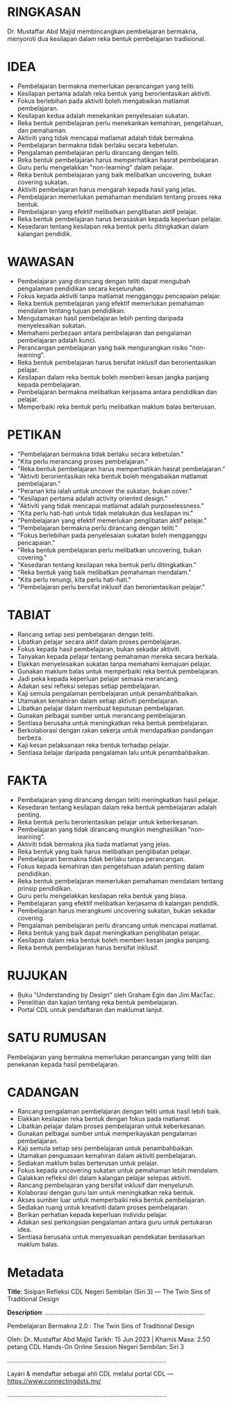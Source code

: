 # RINGKASAN
Dr. Mustaffar Abd Majid membincangkan pembelajaran bermakna, menyoroti dua kesilapan dalam reka bentuk pembelajaran tradisional.

# IDEA
- Pembelajaran bermakna memerlukan perancangan yang teliti.
- Kesilapan pertama adalah reka bentuk yang berorientasikan aktiviti.
- Fokus berlebihan pada aktiviti boleh mengabaikan matlamat pembelajaran.
- Kesilapan kedua adalah menekankan penyelesaian sukatan.
- Reka bentuk pembelajaran perlu menekankan kemahiran, pengetahuan, dan pemahaman.
- Aktiviti yang tidak mencapai matlamat adalah tidak bermakna.
- Pembelajaran bermakna tidak berlaku secara kebetulan.
- Pengalaman pembelajaran perlu dirancang dengan teliti.
- Reka bentuk pembelajaran harus memperhatikan hasrat pembelajaran.
- Guru perlu mengelakkan "non-learning" dalam pelajar.
- Reka bentuk pembelajaran yang baik melibatkan uncovering, bukan covering sukatan.
- Aktiviti pembelajaran harus mengarah kepada hasil yang jelas.
- Pembelajaran memerlukan pemahaman mendalam tentang proses reka bentuk.
- Pembelajaran yang efektif melibatkan penglibatan aktif pelajar.
- Reka bentuk pembelajaran harus berasaskan kepada keperluan pelajar.
- Kesedaran tentang kesilapan reka bentuk perlu ditingkatkan dalam kalangan pendidik.

# WAWASAN
- Pembelajaran yang dirancang dengan teliti dapat mengubah pengalaman pendidikan secara keseluruhan.
- Fokus kepada aktiviti tanpa matlamat mengganggu pencapaian pelajar.
- Reka bentuk pembelajaran yang efektif memerlukan pemahaman mendalam tentang tujuan pendidikan.
- Mengutamakan hasil pembelajaran lebih penting daripada menyelesaikan sukatan.
- Memahami perbezaan antara pembelajaran dan pengalaman pembelajaran adalah kunci.
- Perancangan pembelajaran yang baik mengurangkan risiko "non-learning".
- Reka bentuk pembelajaran harus bersifat inklusif dan berorientasikan pelajar.
- Kesilapan dalam reka bentuk boleh memberi kesan jangka panjang kepada pembelajaran.
- Pembelajaran bermakna melibatkan kerjasama antara pendidikan dan pelajar.
- Memperbaiki reka bentuk perlu melibatkan maklum balas berterusan.

# PETIKAN
- "Pembelajaran bermakna tidak berlaku secara kebetulan."
- "Kita perlu merancang proses pembelajaran."
- "Reka bentuk pembelajaran harus memperhatikan hasrat pembelajaran."
- "Aktiviti berorientasikan reka bentuk boleh mengabaikan matlamat pembelajaran."
- "Peranan kita ialah untuk uncover the sukatan, bukan cover."
- "Kesilapan pertama adalah activity oriented design."
- "Aktiviti yang tidak mencapai matlamat adalah purposelessness."
- "Kita perlu hati-hati untuk tidak melakukan dua kesilapan ini."
- "Pembelajaran yang efektif memerlukan penglibatan aktif pelajar."
- "Pembelajaran bermakna perlu dirancang dengan teliti."
- "Fokus berlebihan pada penyelesaian sukatan boleh mengganggu pencapaian."
- "Reka bentuk pembelajaran perlu melibatkan uncovering, bukan covering."
- "Kesedaran tentang kesilapan reka bentuk perlu ditingkatkan."
- "Reka bentuk yang baik melibatkan pemahaman mendalam."
- "Kita perlu renungi, kita perlu hati-hati."
- "Pembelajaran perlu bersifat inklusif dan berorientasikan pelajar."

# TABIAT
- Rancang setiap sesi pembelajaran dengan teliti.
- Libatkan pelajar secara aktif dalam proses pembelajaran.
- Fokus kepada hasil pembelajaran, bukan sekadar aktiviti.
- Tanyakan kepada pelajar tentang pemahaman mereka secara berkala.
- Elakkan menyelesaikan sukatan tanpa memahami kemajuan pelajar.
- Gunakan maklum balas untuk memperbaiki reka bentuk pembelajaran.
- Jadi peka kepada keperluan pelajar semasa merancang.
- Adakan sesi refleksi selepas setiap pembelajaran.
- Kaji semula pengalaman pembelajaran untuk penambahbaikan.
- Utamakan kemahiran dalam setiap aktiviti pembelajaran.
- Libatkan pelajar dalam membuat keputusan pembelajaran.
- Gunakan pelbagai sumber untuk merancang pembelajaran.
- Sentiasa berusaha untuk meningkatkan reka bentuk pembelajaran.
- Berkolaborasi dengan rakan sekerja untuk mendapatkan pandangan berbeza.
- Kaji kesan pelaksanaan reka bentuk terhadap pelajar.
- Sentiasa belajar daripada pengalaman lalu untuk penambahbaikan.

# FAKTA
- Pembelajaran yang dirancang dengan teliti meningkatkan hasil pelajar.
- Kesedaran tentang kesilapan dalam reka bentuk pembelajaran adalah penting.
- Reka bentuk perlu berorientasikan pelajar untuk keberkesanan.
- Pembelajaran yang tidak dirancang mungkin menghasilkan "non-learning".
- Aktiviti tidak bermakna jika tiada matlamat yang jelas.
- Reka bentuk yang baik harus melibatkan penglibatan pelajar.
- Pembelajaran bermakna tidak berlaku tanpa perancangan.
- Fokus kepada kemahiran dan pengetahuan adalah penting dalam pendidikan.
- Reka bentuk pembelajaran memerlukan pemahaman mendalam tentang prinsip pendidikan.
- Guru perlu mengelakkan kesilapan reka bentuk yang biasa.
- Pembelajaran yang efektif melibatkan kerjasama di kalangan pendidik.
- Pembelajaran harus merangkumi uncovering sukatan, bukan sekadar covering.
- Pengalaman pembelajaran perlu dirancang untuk mencapai matlamat.
- Reka bentuk yang baik dapat meningkatkan penglibatan pelajar.
- Kesilapan dalam reka bentuk boleh memberi kesan jangka panjang.
- Reka bentuk pembelajaran harus bersifat inklusif.

# RUJUKAN
- Buku "Understanding by Design" oleh Graham Egin dan Jim MacTac.
- Penelitian dan kajian tentang reka bentuk pembelajaran.
- Portal CDL untuk pendaftaran dan maklumat lanjut.

# SATU RUMUSAN
Pembelajaran yang bermakna memerlukan perancangan yang teliti dan penekanan kepada hasil pembelajaran.

# CADANGAN
- Rancang pengalaman pembelajaran dengan teliti untuk hasil lebih baik.
- Elakkan kesilapan reka bentuk dengan fokus pada matlamat.
- Libatkan pelajar dalam proses pembelajaran untuk keberkesanan.
- Gunakan pelbagai sumber untuk memperkayakan pengalaman pembelajaran.
- Kaji semula setiap sesi pembelajaran untuk penambahbaikan.
- Utamakan penguasaan kemahiran dalam aktiviti pembelajaran.
- Sediakan maklum balas berterusan untuk pelajar.
- Fokus kepada uncovering sukatan untuk pemahaman lebih mendalam.
- Galakkan refleksi diri dalam kalangan pelajar selepas aktiviti.
- Rancang pembelajaran yang bersifat inklusif dan menyeluruh.
- Kolaborasi dengan guru lain untuk meningkatkan reka bentuk.
- Akses sumber luar untuk memperbaiki reka bentuk pembelajaran.
- Sediakan ruang untuk kreativiti dalam proses pembelajaran.
- Berikan perhatian kepada keperluan individu pelajar.
- Adakan sesi perkongsian pengalaman antara guru untuk pertukaran idea.
- Sentiasa berusaha untuk menyesuaikan pendekatan berdasarkan maklum balas.

# Metadata
**Title**: Sisipan Refleksi CDL Negeri Sembilan (Siri 3) — The Twin Sins of Traditional Design

**Description**: ...........................................................................................

Pembelajaran Bermakna 2.0 : The Twin Sins of Traditional Design

Oleh: Dr. Mustaffar Abd Majid
Tarikh: 15 Jun 2023   |   Khamis
Masa: 2.50 petang
CDL Hands-On Online Session Negeri Sembilan: Siri 3

...........................................................................................

Layari & mendaftar sebagai ahli CDL melalui portal CDL — https://www.connectingdots.my/

...........................................................................................